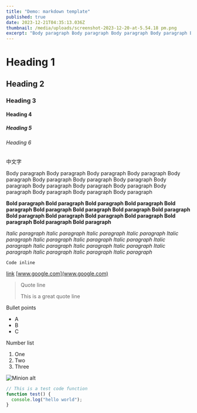 ```yaml
---
title: "Demo: markdown template"
published: true
date: 2023-12-21T04:35:13.036Z
thumbnail: /media/uploads/screenshot-2023-12-20-at-5.54.18 pm.png
excerpt: "Body paragraph Body paragraph Body paragraph Body paragraph Body paragraph Body paragraph Body paragraph Body paragraph Body paragraph Body paragraph Body paragraph Body paragraph"
---
```

# Heading 1

## Heading 2

### Heading 3

#### Heading 4

##### Heading 5

###### Heading 6

中文字
 
Body paragraph Body paragraph Body paragraph Body paragraph Body paragraph Body paragraph Body paragraph Body paragraph Body paragraph Body paragraph Body paragraph Body paragraph Body paragraph Body paragraph Body paragraph Body paragraph 

**Bold paragraph Bold paragraph Bold paragraph Bold paragraph Bold paragraph Bold paragraph Bold paragraph Bold paragraph Bold paragraph Bold paragraph Bold paragraph Bold paragraph Bold paragraph Bold paragraph Bold paragraph Bold paragraph** 

*Italic paragraph Italic paragraph Italic paragraph Italic paragraph Italic paragraph Italic paragraph Italic paragraph Italic paragraph Italic paragraph Italic paragraph Italic paragraph Italic paragraph Italic paragraph Italic paragraph Italic paragraph Italic paragraph* 

`Code inline`

[link](www.google.com)
[www.google.com](www.google.com)

[](www.google.com)[](www.google.com)

> Quote line
>
> This is a great quote line

Bullet points

* A
* B
* C

Number list

1. One
2. Two
3. Three

![Minion alt](https://octodex.github.com/images/minion.png "Minion")

```javascript
// This is a test code function
function test() {
  console.log("hello world");
}
```
